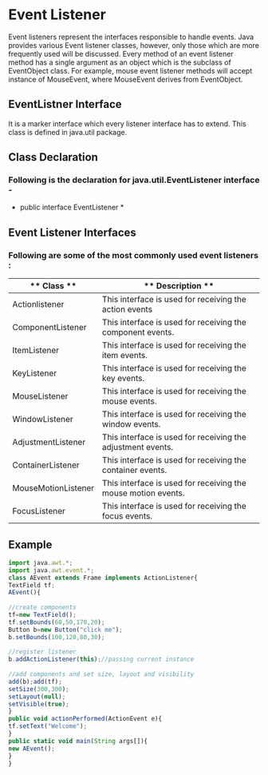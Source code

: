 # Event Listener 
Event listeners represent the interfaces responsible to handle events. Java provides various Event listener classes, however, only those which are more frequently used will be discussed. Every method of an event listener method has a single argument as an object which is the subclass of EventObject class. 
For example, mouse event listener methods will accept instance of MouseEvent, where MouseEvent derives from EventObject.

## EventListner Interface
It is a marker interface which every listener interface has to extend. This class is defined in java.util package.

## Class Declaration
### Following is the declaration for java.util.EventListener interface -
* public interface EventListener *

## Event Listener Interfaces
### Following are some of the most commonly used event listeners :

| ** Class ** | ** Description ** |
|------------------- | ------------------------------- |
| Actionlistener |This interface is used for receiving the action events |
| ComponentListener | This interface is used for receiving the component events. |
| ItemListener | This interface is used for receiving the item events. |
| KeyListener | This interface is used for receiving the key events. |
| MouseListener | This interface is used for receiving the mouse events. |
| WindowListener | This interface is used for receiving the window events. |
| AdjustmentListener | This interface is used for receiving the adjustment events. |
| ContainerListener | This interface is used for receiving the container events. |
| MouseMotionListener | This interface is used for receiving the mouse motion events. |
| FocusListener | This interface is used for receiving the focus events. |

## Example
``` javascript
import java.awt.*;  
import java.awt.event.*;  
class AEvent extends Frame implements ActionListener{  
TextField tf;  
AEvent(){  
  
//create components  
tf=new TextField();  
tf.setBounds(60,50,170,20);  
Button b=new Button("click me");  
b.setBounds(100,120,80,30);  
  
//register listener  
b.addActionListener(this);//passing current instance  
  
//add components and set size, layout and visibility  
add(b);add(tf);  
setSize(300,300);  
setLayout(null);  
setVisible(true);  
}  
public void actionPerformed(ActionEvent e){  
tf.setText("Welcome");  
}  
public static void main(String args[]){  
new AEvent();  
}  
}  
```
